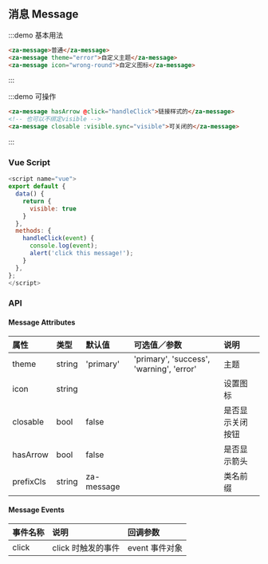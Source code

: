 ## 消息 Message

:::demo 基本用法

```html
<za-message>普通</za-message>
<za-message theme="error">自定义主题</za-message>
<za-message icon="wrong-round">自定义图标</za-message>
```

:::

:::demo 可操作

```html
<za-message hasArrow @click="handleClick">链接样式的</za-message>
<!-- 也可以不绑定visible -->
<za-message closable :visible.sync="visible">可关闭的</za-message>
```

:::

### Vue Script

```javascript
<script name="vue">
export default {
  data() {
    return {
      visible: true
    }
  },
  methods: {
    handleClick(event) {
      console.log(event);
      alert('click this message!');
    }
  },
};
</script>
```

### API

#### Message Attributes

| 属性      | 类型   | 默认值     | 可选值／参数                             | 说明             |
| :-------- | :----- | :--------- | :--------------------------------------- | :--------------- |
| theme     | string | 'primary'  | 'primary', 'success', 'warning', 'error' | 主题             |
| icon      | string |            |                                          | 设置图标         |
| closable  | bool   | false      |                                          | 是否显示关闭按钮 |
| hasArrow  | bool   | false      |                                          | 是否显示箭头     |
| prefixCls | string | za-message |                                          | 类名前缀         |

#### Message Events

| 事件名称 | 说明               | 回调参数       |
| :------- | :----------------- | :------------- |
| click    | click 时触发的事件 | event 事件对象 |
